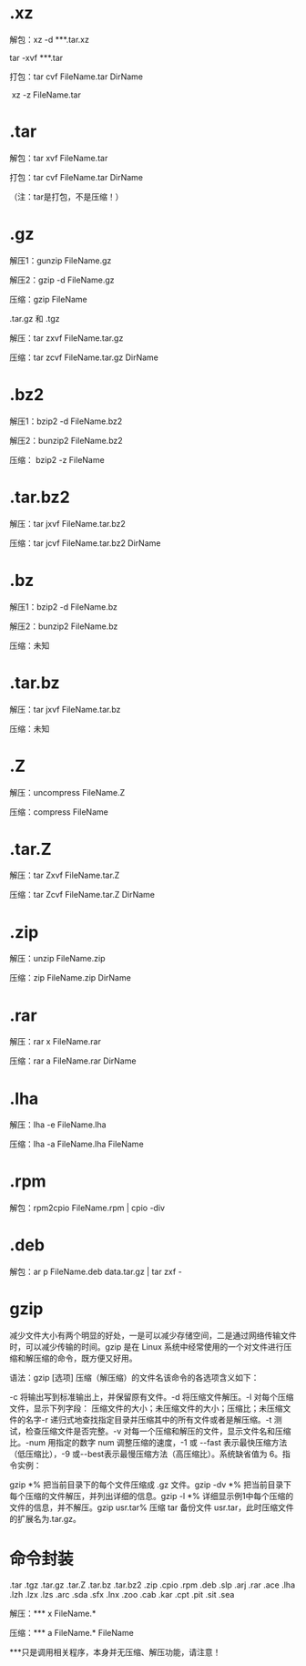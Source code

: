 # .xz

解包：xz -d ***.tar.xz

tar -xvf ***.tar   

打包：tar cvf FileName.tar DirName

​    xz -z FileName.tar

# .tar 

解包：tar xvf FileName.tar

打包：tar cvf FileName.tar DirName

（注：tar是打包，不是压缩！）

# .gz

解压1：gunzip FileName.gz

解压2：gzip -d FileName.gz

压缩：gzip FileName

.tar.gz 和 .tgz

解压：tar zxvf FileName.tar.gz

压缩：tar zcvf FileName.tar.gz DirName

# .bz2

解压1：bzip2 -d FileName.bz2

解压2：bunzip2 FileName.bz2

压缩： bzip2 -z FileName

# .tar.bz2

解压：tar jxvf FileName.tar.bz2

压缩：tar jcvf FileName.tar.bz2 DirName

# .bz

解压1：bzip2 -d FileName.bz

解压2：bunzip2 FileName.bz

压缩：未知

# .tar.bz

解压：tar jxvf FileName.tar.bz

压缩：未知

# .Z

解压：uncompress FileName.Z

压缩：compress FileName

# .tar.Z

解压：tar Zxvf FileName.tar.Z

压缩：tar Zcvf FileName.tar.Z DirName

# .zip

解压：unzip FileName.zip

压缩：zip FileName.zip DirName

# .rar

解压：rar x FileName.rar

压缩：rar a FileName.rar DirName

# .lha

解压：lha -e FileName.lha

压缩：lha -a FileName.lha FileName

# .rpm

解包：rpm2cpio FileName.rpm | cpio -div

# .deb

解包：ar p FileName.deb data.tar.gz | tar zxf -

# gzip

减少文件大小有两个明显的好处，一是可以减少存储空间，二是通过网络传输文件时，可以减少传输的时间。gzip 是在 Linux 系统中经常使用的一个对文件进行压缩和解压缩的命令，既方便又好用。

语法：gzip [选项] 压缩（解压缩）的文件名该命令的各选项含义如下：

-c 将输出写到标准输出上，并保留原有文件。-d 将压缩文件解压。-l 对每个压缩文件，显示下列字段：   压缩文件的大小；未压缩文件的大小；压缩比；未压缩文件的名字-r 递归式地查找指定目录并压缩其中的所有文件或者是解压缩。-t 测试，检查压缩文件是否完整。-v 对每一个压缩和解压的文件，显示文件名和压缩比。-num 用指定的数字 num 调整压缩的速度，-1 或 --fast 表示最快压缩方法（低压缩比），-9 或--best表示最慢压缩方法（高压缩比）。系统缺省值为 6。指令实例：

gzip *% 把当前目录下的每个文件压缩成 .gz 文件。gzip -dv *% 把当前目录下每个压缩的文件解压，并列出详细的信息。gzip -l *% 详细显示例1中每个压缩的文件的信息，并不解压。gzip usr.tar% 压缩 tar 备份文件 usr.tar，此时压缩文件的扩展名为.tar.gz。  

# 命令封装

.tar .tgz .tar.gz .tar.Z .tar.bz .tar.bz2 .zip .cpio .rpm .deb .slp .arj .rar .ace .lha .lzh .lzx .lzs .arc .sda .sfx .lnx .zoo .cab .kar .cpt .pit .sit .sea

解压：*** x FileName.*

压缩：*** a FileName.* FileName

***只是调用相关程序，本身并无压缩、解压功能，请注意！